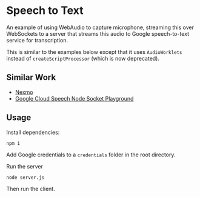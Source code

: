 # Speech to Text
An example of using WebAudio to capture microphone, streaming this over WebSockets to a server that streams this audio to Google speech-to-text service for transcription.

This is similar to the examples below except that it uses `AudioWorklets` instead of `createScriptProcessor` (which is now deprecated).

## Similar Work
- [Nexmo](https://github.com/nexmo-community/voice-google-speechtotext-js/blob/main/server.js)
- [Google Cloud Speech Node Socket Playground](https://github.com/vin-ni/Google-Cloud-Speech-Node-Socket-Playground)

## Usage
Install dependencies:
```
npm i
```

Add Google credentials to a `credentials` folder in the root directory.

Run the server
```
node server.js
```

Then run the client.
